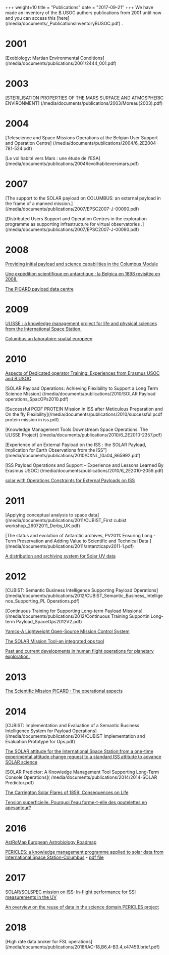 +++
weight=10
title = "Publications"
date = "2017-09-21"
+++
We have made an inventory of the B.USOC authors publications from 2001 until now and you can access this [here] (/media/documents/_PublicationsInventoryBUSOC.pdf) .

2001
=======

[Exobiology: Martian Environmental Conditions] (/media/documents/publications/2001/2444_001.pdf)

2003
=======

[STERILISATION PROPERTIES OF THE MARS SURFACE AND
ATMOSPHERIC ENVIRONMENT] (/media/documents/publications/2003/Moreau(2003).pdf)

2004
=======

[Telescience and Space Missions Operations at the Belgian User
Support and Operation Centre] (/media/documents/publications/2004/6_2E2004-781-524.pdf)

[Le vol habité vers Mars : une étude de l'ESA] (/media/documents/publications/2004/levolhabiteversmars.pdf)

2007
=======

[The support to the SOLAR payload on COLUMBUS:
an external payload in the frame of a manned mission.] (/media/documents/publications/2007/EPSC2007-J-00090.pdf)

[Distributed Users Support and Operation Centres in
the exploration programme as supporting
infrastructure for virtual observatories .] (/media/documents/publications/2007/EPSC2007-J-00090.pdf)

2008
=========

[Providing initial payload and science capabilities in the
Columbus Module](/media/documents/publications/2008/6_2E2008-3321.pdf)

[Une expédition scientifique en antarctique :  la Belgica en 1898 revisitée en 2008.](/media/documents/publications/2008/belgica18982008.pdf)

[The PICARD payload data centre](/media/documents/publications/2008/BUSOC_PICARD)

2009
=========

[ULISSE : a knowledge management project for life and physical sciences
from the International Space Station.](/media/documents/publications/2009/49_Muller_Ulisse.pdf)

[Columbus:un laboratoire spatial européen](/media/documents/publications/2009/columbus.pdf)

2010
===========

[Aspects of Dedicated operator Training: Experiences from 
Erasmus USOC and B.USOC](/media/documents/publications/2010/6_2E2010-2224.pdf)

[SOLAR Payload Operations: Achieving Flexibility to 
Support a Long Term Science Mission] (/media/documents/publications/2010/SOLAR Payload operations_SpacOPs2010.pdf)

[Successful PCDF PROTEIN Mission in ISS 
after Meticulous Preparation and On the fly Flexibility](/media/documents/publications/2010/successful pcdf protein mission in iss.pdf)

[Knowledge Management Tools Downstream Space Operations: The ULISSE Project] (/media/documents/publications/2010/6_2E2010-2357.pdf)

[Experience of an External Payload on the ISS : the SOLAR Payload, 
Implication for Earth Observations from the ISS”] (/media/documents/publications/2010/CXNL_10a04_865992.pdf)

[ISS Payload Operations and Support – Experience and Lessons Learned By Erasmus USOC] (/media/documents/publications/2010/6_2E2010-2059.pdf)

[solar with Operations Constraints for External Payloads on ISS](/media/documents/publications/2010/6_2E2010-2056.pdf)

2011
============

[Applying conceptual analysis to space data] (/media/documents/publications/2011/CUBIST_First cubist workshop_26072011_Derby_UK.pdf)

[The status and evolution of Antarctic  archives, PV2011: Ensuring Long - Term Preservation and Adding Value to Scientific and Technical Data ] (/media/documents/publications/2011/antarcticapv2011-1.pdf)

[A distribution and archiving system for Solar UV data](/media/documents/publications/2011/SUVIMPV2011.pdf)

2012
=============

[CUBIST: Semantic Business Intelligence Supporting Payload Operations](/media/documents/publications/2012/CUBIST_Semantic_Business_Intelligence_Supporting_PL Operations.pdf)

[Continuous Training for Supporting Long-term Payload Missions](/media/documents/publications/2012/Continuous Training Supportin Long-term Payload_SpaceOps2012V2.pdf)

[Yamcs-A Lightweight Open-Source Mission Control System](/media/documents/publications/2012/id1280790-Paper-003.pdf)

[The SOLAR Mission Tool-an integrated ops tool](/media/documents/publications/2012/id1280958-Paper-003.pdf)

[Past and current developments in human flight operations for planetary exploration.](/media/documents/publications/2012/EPSC2012-27-1.pdf)

2013
================

[The Scientific Mission PICARD : The operational aspects](/media/documents/publications/2013/SCIOPS2013_MR.pdf)

2014
================

[CUBIST: Implementation and Evaluation of a Semantic Business Intelligence System for Payload Operations](/media/documents/publications/2014/CUBIST Implementation and Evaluation Prototype for Ops.pdf)

[The SOLAR attitude  for the International Space  Station:from a one-time  experimental attitude  change request to a standard ISS attitude to advance SOLAR science]( /media/documents/publications/2014/6_2E2014-1666.pdf)

[SOLAR Predictor: A Knowledge Management Tool Supporting Long-Term Console Operations]( /media/documents/publications/2014/2014-SOLAR Predictor.pdf)

[The Carrington Solar Flares of 1859: Consequences on Life](http://link.springer.com/article/10.1007%2Fs11084-014-9368-3)

[Tension superficielle. Pourquoi l'eau forme-t-elle des goutelettes en apesanteur?](/media/documents/publications/2014/tensionsuperficielle.png)

2016
====================

[AstRoMap European Astrobiology Roadmap](/media/documents/publications/2016/ast_2E2015_2E1441.pdf)

[PERICLES: a knowledge management programme applied to solar data from International Space Station-Columbus](https://doi.org/10.1017/S1743921316012618) - [pdf file](/media/documents/publications/2016/pericles2016-Cmuller.pdf)

2017
=====================

[SOLAR/SOLSPEC mission on ISS: In-flight performance for SSI measurements in the UV](https://doi.org/10.1051/0004-6361/201628234)

[An overview on the reuse of data in the science domain,PERICLES project](http://dx.doi.org/10.5281%2Fzenodo.399250)


2018
=====================

[High rate data broker for FSL operations] (/media/documents/publications/2018/IAC-18,B6,4-B3.4,x47459.brief.pdf)








